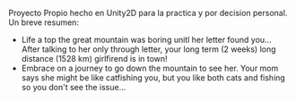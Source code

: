 Proyecto Propio hecho en Unity2D para la practica y por decision personal.
Un breve resumen:
- Life a top the great mountain was boring unitl her letter found you... After talking to her only through letter, your long term (2 weeks) long distance (1528 km) girlfirend is in town!
- Embrace on a journey to go down the mountain to see her. Your mom says she might be like catfishing you, but you like both cats and fishing so you don't see the issue...
